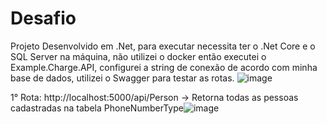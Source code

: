 # Desafio
Projeto Desenvolvido em .Net, para executar necessita ter  o .Net Core e o SQL Server na máquina, não utilizei o docker então executei o Example.Charge.API, configurei a string de conexão de acordo com minha base de dados, utilizei o Swagger para testar as rotas.
![image](https://user-images.githubusercontent.com/37514074/157601662-785c132c-b757-4eaa-9872-02d7e3162f95.png)

1° Rota: http://localhost:5000/api/Person -> Retorna todas as pessoas cadastradas na tabela PhoneNumberType![image](https://user-images.githubusercontent.com/37514074/157602099-92e5b34d-6af8-4613-92d1-7722d77d107a.png)
